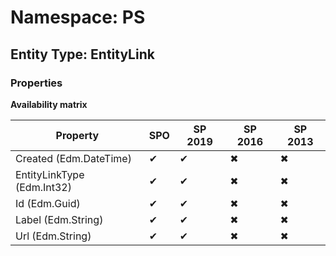 # Namespace: PS

## Entity Type: EntityLink

### Properties

**Availability matrix**

Property | SPO | SP 2019 | SP 2016 | SP 2013
----------|-----|---------|---------|--------
Created (Edm.DateTime) | ✔ | ✔ | ✖ | ✖
EntityLinkType (Edm.Int32) | ✔ | ✔ | ✖ | ✖
Id (Edm.Guid) | ✔ | ✔ | ✖ | ✖
Label (Edm.String) | ✔ | ✔ | ✖ | ✖
Url (Edm.String) | ✔ | ✔ | ✖ | ✖

